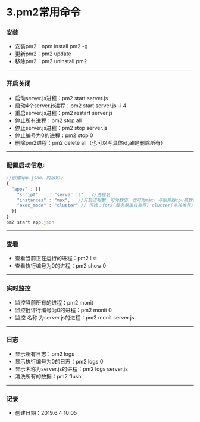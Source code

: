 # 3.pm2常用命令

### 安装

- 安装pm2：npm install pm2 -g
- 更新pm2：pm2 update
- 移除pm2：pm2 uninstall pm2

---

### 开启关闭

- 启动server.js进程：pm2 start server.js
- 启动4个server.js进程：pm2 start server.js -i 4
- 重启server.js进程：pm2 restart server.js
- 停止所有进程：pm2 stop all 
- 停止server.js进程：pm2 stop server.js
- 停止编号为0的进程：pm2 stop 0
- 删除pm2进程：pm2 delete all（也可以写具体id,all是删除所有）

---

### 配置启动信息:

```javascript
//创建app.json，内容如下
{
  "apps" : [{
    "script"    : "server.js",  //进程名
    "instances" : "max",   //开启进程数，可为数值，也可为max。与服务器cpu核数相关
    "exec_mode" : "cluster" // 可选：fork(服务器单核推荐) cluster(多核推荐)
  }]
}
pm2 start app.json
```

---

### 查看

- 查看当前正在运行的进程：pm2 list
- 查看执行编号为0的进程：pm2 show 0

---

### 实时监控

- 监控当前所有的进程：pm2 monit
- 监控批评行编号为0的进程：pm2 monit 0
- 监控 名称 为server.js的进程：pm2 monit server.js

---

### 日志

- 显示所有日志：pm2 logs
- 显示执行编号为0的日志：pm2 logs 0
- 显示名称为server.js的进程：pm2 logs server.js
- 清洗所有的数据：pm2 flush


---

### 记录

- 创建日期：2019.6.4 10:05
